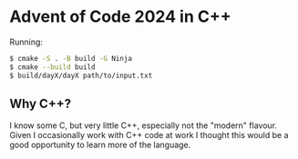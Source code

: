 # Advent of Code 2024 in C++

Running:

```sh
$ cmake -S . -B build -G Ninja
$ cmake --build build
$ build/dayX/dayX path/to/input.txt
```

## Why C++?

I know some C, but very little C++, especially not the "modern" flavour. Given I occasionally work with C++ code at work I thought this would be a good opportunity to learn more of the language.
